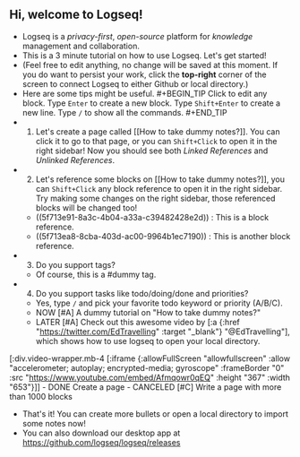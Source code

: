 ## Hi, welcome to Logseq!
- Logseq is a _privacy-first_, _open-source_ platform for _knowledge_ management and collaboration.
- This is a 3 minute tutorial on how to use Logseq. Let's get started!
- (Feel free to edit anything, no change will be saved at this moment. If you do want to persist your work, click the **top-right** corner of the screen to connect Logseq to either Github or local directory.)
- Here are some tips might be useful.
#+BEGIN_TIP
Click to edit any block.
Type `Enter` to create a new block.
Type `Shift+Enter` to create a new line.
Type `/` to show all the commands.
#+END_TIP
- 1. Let's create a page called [[How to take dummy notes?]]. You can click it to go to that page, or you can `Shift+Click` to open it in the right sidebar! Now you should see both _Linked References_ and _Unlinked References_.
- 2. Let's reference some blocks on [[How to take dummy notes?]], you can `Shift+Click` any block reference to open it in the right sidebar. Try making
some changes on the right sidebar, those referenced blocks will be changed too!
    - ((5f713e91-8a3c-4b04-a33a-c39482428e2d)) : This is a block reference.
    - ((5f713ea8-8cba-403d-ac00-9964b1ec7190)) : This is another block reference.
- 3. Do you support tags?
    - Of course, this is a #dummy tag.
- 4. Do you support tasks like todo/doing/done and priorities?
    - Yes, type `/` and pick your favorite todo keyword or priority (A/B/C).
    - NOW [#A] A dummy tutorial on "How to take dummy notes?"
    - LATER [#A] Check out this awesome video by [:a {:href "https://twitter.com/EdTravelling" :target "_blank"} "@EdTravelling"], which shows how to use logseq to open your local directory.

[:div.video-wrapper.mb-4
        [:iframe
         {:allowFullScreen "allowfullscreen"
          :allow
          "accelerometer; autoplay; encrypted-media; gyroscope"
        :frameBorder "0"
        :src "https://www.youtube.com/embed/Afmqowr0qEQ"
        :height "367"
        :width "653"}]]
    - DONE Create a page
    - CANCELED [#C] Write a page with more than 1000 blocks
- That's it! You can create more bullets or open a local directory to import some notes now!
- You can also download our desktop app at https://github.com/logseq/logseq/releases
